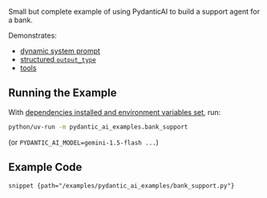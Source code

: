 Small but complete example of using PydanticAI to build a support agent for a bank.

Demonstrates:

* [dynamic system prompt](../agents.md#system-prompts)
* [structured `output_type`](../output.md#structured-output)
* [tools](../tools.md)

## Running the Example

With [dependencies installed and environment variables set](./index.md#usage), run:

```bash
python/uv-run -m pydantic_ai_examples.bank_support
```

(or `PYDANTIC_AI_MODEL=gemini-1.5-flash ...`)

## Example Code

```snippet {path="/examples/pydantic_ai_examples/bank_support.py"}```
